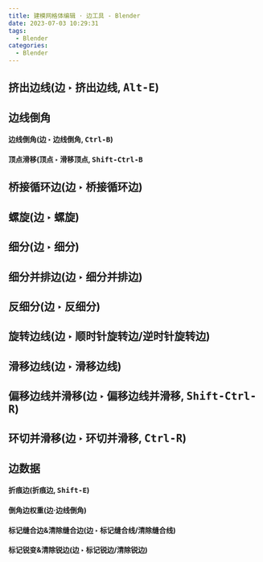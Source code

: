 ```yaml
---
title: 建模网格体编辑 · 边工具 - Blender
date: 2023-07-03 10:29:31
tags:
  - Blender
categories:
  - Blender
---
```


## 挤出边线(边 ‣ 挤出边线, <kbd>Alt-E</kbd>)

## 边线倒角

#### 边线倒角(边 ‣ 边线倒角, <kbd>Ctrl-B</kbd>)

#### 顶点滑移(顶点 ‣ 滑移顶点, <kbd>Shift-Ctrl-B</kbd>

## 桥接循环边(边 ‣ 桥接循环边)

## 螺旋(边 ‣ 螺旋)

## 细分(边 ‣ 细分)

## 细分并排边(边 ‣ 细分并排边)

## 反细分(边 ‣ 反细分)

## 旋转边线(边 ‣ 顺时针旋转边/逆时针旋转边)

## 滑移边线(边 ‣ 滑移边线)

## 偏移边线并滑移(边 ‣ 偏移边线并滑移, <kbd>Shift-Ctrl-R</kbd>)

## 环切并滑移(边 ‣ 环切并滑移, <kbd>Ctrl-R</kbd>)

## 边数据

#### 折痕边(折痕边, <kbd>Shift-E</kbd>)

#### 倒角边权重(边·边线倒角)

#### 标记缝合边&清除缝合边(边 ‣ 标记缝合线/清除缝合线)

#### 标记锐变&清除锐边(边 ‣ 标记锐边/清除锐边)
